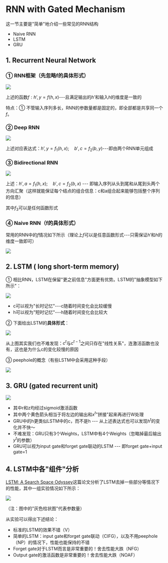 # RNN with Gated Mechanism

这一节主要是"简单"地介绍一些常见的RNN结构

- Naive RNN
- LSTM
- GRU

## 1. Recurrent Neural Network

### ① RNN框架（先忽略f的具体形式）

![](png/r1.png)

上述的函数$f:h’,y=f(h,x)$---且满足输出的$h’$和输入$h$的维度是一致的

特点：① 不管输入序列多长，RNN的参数量都是固定的，即全部都是共享同一个$f$。

### ② Deep RNN

![](png/r2.png)

上述对应表达式：$h’,y=f_1(h,x);\quad b',c=f_2(b,y)$---即由两个RNN单元组成

### ③ Bidirectional RNN

![](png/r3.png)

上述：$h',a=f_1(h,x);\quad b',c=f_2(b,x)$ --- 即输入序列从头到尾和从尾到头两个方向汇聚（这样就能保证每个结点的组合信息：c和a组合起来能够包括整个序列的信息）

其中$f_3$可以是任何函数形式

### ④ Naive RNN（f的具体形式）

常用的RNN中的$f$情况如下所示（理论上$f$可以是任意函数形式---只需保证$h'$和$h$的维度一致即可）

![](png/r4.png)

## 2. LSTM ( long short-term memory)

① 相比RNN，LSTM在保留"更之前信息"方面更有优势。LSTM的"抽象模型如下所示"：

![](png/r6.png)

- c可以视为"长时记忆"---c随着时间变化会比较缓慢
- h可以视为"短时记忆"---h随着时间变化会比较大

② 下面给出LSTM的**具体形式**：

![](png/r5.png)

从上图其实我们也不难发现：$c^t$与$c^{t-1}$之间只存在"线性关系"，连激活函数也没有，这也是为什么c的变化较慢的原因

③ peephole的概念（有些LSTM中会采用这种手段）

![](png/r7.png)

## 3. GRU (gated recurrent unit)

![](png/r8.png)

- 其中r和z均经过sigmoid激活函数
- 其中两个黄色箭头相当于将左边的输出和$x^t$"拼接"起来再进行W处理
- GRU中的h更类似LSTM中的c，而不是h --- 从上述表达式也可以发现$h^{t}$的变化并不快～
- 不难发现：GRU只有3个Weights，LSTM中有4个Weights（忽略掉最后输出$y^t$的参数）
- GRU可以视为input gate和forget gate联动的LSTM --- 即forget gate+input gate=1

## 4. LSTM中各"组件"分析

[LSTM: A Search Space Odyssey](https://arxiv.org/abs/1503.04069)这篇论文分析了LSTM去掉一些部分等情况下的性能，其中一组实验情况如下所示：

![](png/r9.png)

（注：图中的"灰色柱状图"代表参数量）

从实验可以得出下述结论：

- 标准的LSTM的效果不错（V）
- 简单的LSTM：input gate和forget gate联动（CIFG），以及不用peephole（NP）的情况下，性能也能保持的不错
- Forget gate对于LSTM而言是非常重要的！舍去性能大跌（NFG）
- Output gate的激活函数是非常重要的！舍去性能大跌（NOAF）

